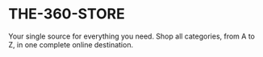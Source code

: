 # THE-360-STORE
Your single source for everything you need. Shop all categories, from A to Z, in one complete online destination.
